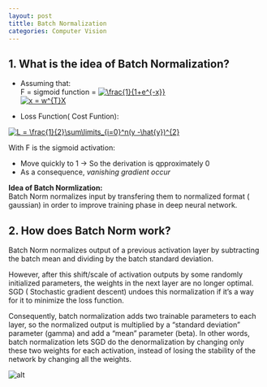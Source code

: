 ```yaml
---
layout: post
tittle: Batch Normalization
categories: Computer Vision
---
```


## 1. What is the idea of Batch Normalization?  
* Assuming that:  
F = sigmoid function = <a href="https://www.codecogs.com/eqnedit.php?latex=\frac{1}{1&plus;e^{-x}}" target="_blank"><img src="https://latex.codecogs.com/gif.latex?\frac{1}{1&plus;e^{-x}}" title="\frac{1}{1+e^{-x}}" /></a>  
<a href="https://www.codecogs.com/eqnedit.php?latex=x&space;=&space;w^{T}X" target="_blank"><img src="https://latex.codecogs.com/gif.latex?x&space;=&space;w^{T}X" title="x = w^{T}X" /></a>  

* Loss Function( Cost Funtion):  

<a href="https://www.codecogs.com/eqnedit.php?latex=L&space;=&space;\frac{1}{2}\sum\limits_{i=0}^n(y&space;-\hat{y})^{2}" target="_blank"><img src="https://latex.codecogs.com/gif.latex?L&space;=&space;\frac{1}{2}\sum\limits_{i=0}^n(y&space;-\hat{y})^{2}" title="L = \frac{1}{2}\sum\limits_{i=0}^n(y -\hat{y})^{2}" /></a>

With F is the sigmoid activation:
+   Move quickly to 1 -> So the derivation is qpproximately 0
+   As a consequence, *vanishing gradient occur*

**Idea of Batch Normlization:**  
Batch Norm normalizes input by transfering them to normalized format ( gaussian) in order to improve training phase in deep neural network.

## 2. How does Batch Norm work?
Batch Norm normalizes output of a previous activation layer by subtracting the batch mean and dividing by the batch standard deviation.  

However, after this shift/scale of activation outputs by some randomly initialized parameters, the weights in the next layer are no longer optimal. SGD ( Stochastic gradient descent) undoes this normalization if it’s a way for it to minimize the loss function.  

Consequently, batch normalization adds two trainable parameters to each layer, so the normalized output is multiplied by a “standard deviation” parameter (gamma) and add a “mean” parameter (beta). In other words, batch normalization lets SGD do the denormalization by changing only these two weights for each activation, instead of losing the stability of the network by changing all the weights.

![alt](https://miro.medium.com/max/633/1*Hiq-rLFGDpESpr8QNsJ1jg.png)